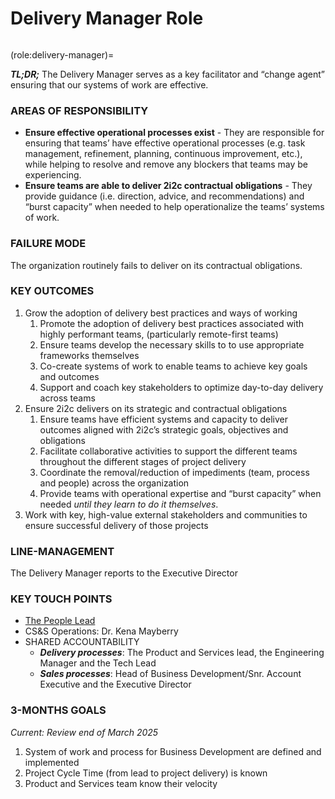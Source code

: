# Delivery Manager Role

```{role} Delivery Manager

```

(role:delivery-manager)=

**_TL;DR;_** The Delivery Manager serves as a key facilitator and “change agent” ensuring that our systems of work are effective.

### AREAS OF RESPONSIBILITY

-   **Ensure effective operational processes exist** - They are responsible for ensuring that teams’ have effective operational processes (e.g. task management, refinement, planning, continuous improvement, etc.), while helping to resolve and remove any blockers that teams may be experiencing.
-   **Ensure teams are able to deliver 2i2c contractual obligations** - They provide guidance (i.e. direction, advice, and recommendations) and “burst capacity” when needed to help operationalize the teams’ systems of work.

### FAILURE MODE

The organization routinely fails to deliver on its contractual obligations.

### KEY OUTCOMES

1. Grow the adoption of delivery best practices and ways of working
    1. Promote the adoption of delivery best practices associated with highly performant teams, (particularly remote-first teams)
    2. Ensure teams develop the necessary skills to to use appropriate frameworks themselves
    3. Co-create systems of work to enable teams to achieve key goals and outcomes
    4. Support and coach key stakeholders to optimize day-to-day delivery across teams
2. Ensure 2i2c delivers on its strategic and contractual obligations
    1. Ensure teams have efficient systems and capacity to deliver outcomes aligned with 2i2c’s strategic goals, objectives and obligations
    2. Facilitate collaborative activities to support the different teams throughout the different stages of project delivery
    3. Coordinate the removal/reduction of impediments (team, process and people) across the organization
    4. Provide teams with operational expertise and “burst capacity” when needed _until they learn to do it themselves_.
3. Work with key, high-value external stakeholders and communities to ensure successful delivery of those projects

### LINE-MANAGEMENT

The Delivery Manager reports to the Executive Director

### KEY TOUCH POINTS

-   [The People Lead](role-people-lead.md)
-   CS&S Operations: Dr. Kena Mayberry
-   SHARED ACCOUNTABILITY
    -   **_Delivery processes_**: The Product and Services lead, the Engineering Manager and the Tech Lead
    -   **_Sales processes_**: Head of Business Development/Snr. Account Executive and the Executive Director

### 3-MONTHS GOALS

_Current: Review end of March 2025_

1. System of work and process for Business Development are defined and implemented
2. Project Cycle Time (from lead to project delivery) is known
3. Product and Services team know their velocity
